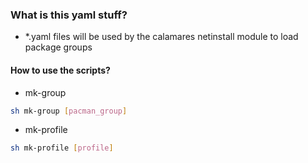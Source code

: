 ### What is this yaml stuff?

* *.yaml files will be used by the calamares netinstall module to load package groups

#### How to use the scripts?

* mk-group

```bash
sh mk-group [pacman_group]
```

* mk-profile

```bash
sh mk-profile [profile]
```
